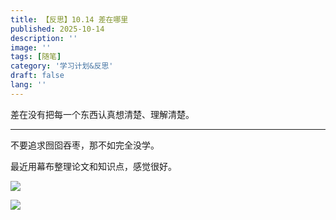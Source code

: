 ```yaml
---
title: 【反思】10.14 差在哪里
published: 2025-10-14
description: ''
image: ''
tags: [随笔]
category: '学习计划&反思'
draft: false 
lang: ''
---
```

差在没有把每一个东西认真想清楚、理解清楚。

---
不要追求囫囵吞枣，那不如完全没学。

最近用幕布整理论文和知识点，感觉很好。

![](/media/frame2.png)

![](/media/frame.png)